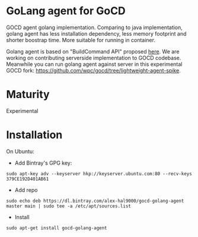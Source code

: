 GoLang agent for GoCD
=========================

GOCD agent golang implementation. Comparing to java implementation, golang agent has less installation dependency, less memory footprint and shorter boostrap time. More suitable for running in container.

Golang agent is based on "BuildCommand API" proposed [here](https://github.com/gocd/gocd/issues/1954). We are working on contributing serverside implementation to GOCD codebase. Meanwhile you can run golang agent against server in this experimental GOCD fork: https://github.com/wpc/gocd/tree/lightweight-agent-spike.

Maturity
=======
Experimental

Installation
===========

On Ubuntu:
* Add Bintray's GPG key:
```
sudo apt-key adv --keyserver hkp://keyserver.ubuntu.com:80 --recv-keys 379CE192D401AB61
```
* Add repo
```
sudo echo deb https://dl.bintray.com/alex-hal9000/gocd-golang-agent master main | sudo tee -a /etc/apt/sources.list
```
* Install
```
sudo apt-get install gocd-golang-agent
```
